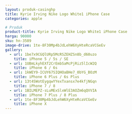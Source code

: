 ```yaml
---
layout: produk-casinghp
title: Kyrie Irving Nike Logo White1 iPhone Case
categories: apple

# Produk
product-title: Kyrie Irving Nike Logo White1 iPhone Case
harga: 90000
sku: hn-3589
image-drive: 1te-8F30Mp4bJdLehW6XyHteRcaVCGeEv
gallery:
  - url: 1be7x9CGQlURp5McRSZEHZSn8b_d60uzo
    title: iPhone 5 / 5s / SE
  - url: 1UBmLkyhEXf2CrEmbSaMcPjRiz5lIcW2Q
    title: iPhone 6 / 6s
  - url: 1kWEY9-ICUY67SIQHOaBHe7_0bYG_BOzM
    title: iPhone 6 Plus / 6s Plus
  - url: 13t4SWotEygqwYYexTxansx7e4kfjNGqn
    title: iPhone 7 / 8
  - url: 1BILMEPZ-sLuMExSlxWlE3AOZm6qQVVIA
    title: iPhone 7 Plus / 8 Plus
  - url: 1te-8F30Mp4bJdLehW6XyHteRcaVCGeEv
    title: iPhone X
---
```

